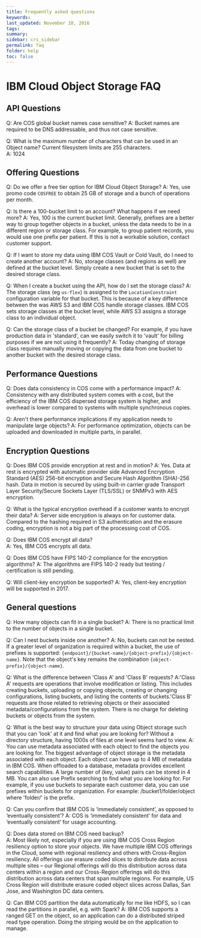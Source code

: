 ```yaml
---
title: Frequently asked questions
keywords: 
last_updated: November 18, 2016
tags: 
summary: 
sidebar: crs_sidebar
permalink: faq
folder: help
toc: false
---
```


# IBM Cloud Object Storage FAQ 


## API Questions

Q:  Are COS global bucket names case sensitive?
A:  Bucket names are required to be DNS addressable, and thus not case sensitive.

Q:  What is the maximum number of characters that can be used in an Object name?  Current filesystem limits are 255 characters.  
A:  1024

## Offering Questions

Q:  Do we offer a free tier option for IBM Cloud Object Storage?
A:  Yes, use promo code `COSFREE` to obtain 25 GB of storage and a bunch of operations per month. 

Q:  Is there a 100-bucket limit to an account?  What happens if we need more?
A:  Yes, 100 is the current bucket limit.  Generally, prefixes are a better way to group together objects in a bucket, unless the data needs to be in a different region or storage class.  For example, to group patient records, you would use one prefix per patient. If this is not a workable solution, contact customer support.

Q:  If I want to store my data using IBM COS Vault or Cold Vault, do I need to create another account?
A:  No, storage classes (and regions as well) are defined at the bucket level.  Simply create a new bucket that is set to the desired storage class.

Q:  When I create a bucket using the API, how do I set the storage class?
A:  The storage class (eg `us-flex`) is assigned to the `LocationConstraint` configuration variable for that bucket.  This is because of a key difference between the was AWS S3 and IBM COS handle storage classes.  IBM COS sets storage classes at the bucket level, while AWS S3 assigns a storage class to an individual object.

Q:  Can the storage class of a bucket be changed?  For example, if you have production data in 'standard', can we easily switch it to 'vault' for billing purposes if we are not using it frequently?
A:  Today changing of storage class requires manually moving or copying the data from one bucket to another bucket with the desired storage class. 


## Performance Questions

Q:  Does data consistency in COS come with a performance impact?
A:  Consistency with any distributed system comes with a cost, but the efficiency of the IBM COS dispersed storage system is higher, and overhead is lower compared to systems with multiple synchronous copies.  

Q:  Aren't there performance implications if my application needs to manipulate large objects?
A:  For performance optimization, objects can be uploaded and downloaded in multiple parts, in parallel. 

 
## Encryption Questions

Q:  Does IBM COS provide encryption at rest and in motion?
A:  Yes.  Data at rest is encrypted with automatic provider side Advanced Encryption Standard (AES) 256-bit encryption and Secure Hash Algorithm (SHA)-256 hash. Data in motion is secured by using built-in carrier grade Transport Layer Security/Secure Sockets Layer (TLS/SSL) or SNMPv3 with AES encryption.

Q:  What is the typical encryption overhead if a customer wants to encrypt their data?
A:  Server side encryption is always on for customer data.  Compared to the hashing required in S3 authentication and the erasure coding, encryption is not a big part of the processing cost of COS.

Q:  Does IBM COS encrypt all data?  
A:  Yes, IBM COS encrypts all data.  

Q:  Does IBM COS have FIPS 140-2 compliance for the encryption algorithms?
A:  The algorithms are FIPS 140-2 ready but testing / certification is still pending.

Q:  Will client-key encryption be supported?
A:  Yes, client-key encryption will be supported in 2017.  

## General questions

Q: How many objects can fit in a single bucket?
A: There is no practical limit to the number of objects in a single bucket.

Q: Can I nest buckets inside one another?
A: No, buckets can not be nested.  If a greater level of organization is required within a bucket, the use of prefixes is supported: `{endpoint}/{bucket-name}/{object-prefix}/{object-name}`.  Note that the object's key remains the combination `{object-prefix}/{object-name}`.

Q: What is the difference between 'Class A' and 'Class B' requests?
A:'Class A' requests are operations that involve modification or listing.  This includes creating buckets, uploading or copying objects, creating or changing configurations, listing buckets, and listing the contents of buckets.'Class B' requests are those related to retrieving objects or their associated metadata/configurations from the system. There is no charge for deleting buckets or objects from the system.

Q:  What is the best way to structure your data using Object storage such that you can 'look' at it and find what you are looking for?  Without a directory structure, having 1000s of files at one level seems hard to view.
A:  You can use metadata associated with each object to find the objects you are looking for. The biggest advantage of object storage is the metadata associated with each object. Each object can have up to 4 MB of metadata in IBM COS.  When offloaded to a database, metadata provides excellent search capabilities.  A large number of (key, value) pairs can be stored in 4 MB.  You can also use Prefix searching to find what you are looking for. For example, if you use buckets to separate each customer data, you can use prefixes within buckets for organization. For example:  /bucket1/folder/object where 'folder/' is the prefix.

Q: Can you confirm that IBM COS is ‘immediately consistent’, as opposed to ‘eventually consistent’? 
A:  COS is ‘immediately consistent’ for data and ‘eventually consistent’ for usage accounting.

Q:  Does data stored on IBM COS need backup?  
A:  Most likely not, especially if you are using IBM COS Cross Region resiliency option to store your objects.   We have multiple IBM COS offerings in the Cloud, some with regional resiliency and others with Cross-Region resiliency.    All offerings use erasure coded slices to distribute data across multiple sites –  our Regional offerings will do this distribution across data centers within a region and our Cross-Region offerings will do this distribution across data centers that span multiple regions.   For example, US Cross Region will distribute erasure coded object slices across Dallas, San Jose, and Washington DC data centers.

Q:  Can IBM COS partition the data automatically for me like HDFS, so I can read the partitions in parallel, e.g. with Spark?
A:  IBM COS supports a ranged GET on the object, so an application can do a distributed striped read type operation.  Doing the striping would be on the application to manage.  

